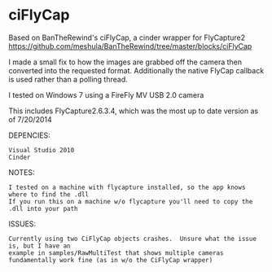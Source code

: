 ciFlyCap
========

Based on BanTheRewind's ciFlyCap, a cinder wrapper for FlyCapture2
https://github.com/meshula/BanTheRewind/tree/master/blocks/ciFlyCap

I made a small fix to how the images are grabbed off the camera then converted into the requested format.  Additionally the native FlyCap callback is used rather than a polling thread.

I tested on Windows 7 using a FireFly MV USB 2.0 camera

This includes FlyCapture2.6.3.4, which was the most up to date version as of 7/20/2014

DEPENCIES:
	
	Visual Studio 2010
	Cinder


NOTES:
	
	I tested on a machine with flycapture installed, so the app knows where to find the .dll
	If you run this on a machine w/o flycapture you'll need to copy the .dll into your path


ISSUES:

	Currently using two CiFlyCap objects crashes.  Unsure what the issue is, but I have an
	example in samples/RawMultiTest that shows multiple cameras fundamentally work fine (as in w/o the CiFlyCap wrapper)

